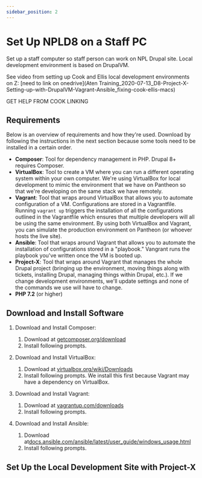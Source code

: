 ```yaml
---
sidebar_position: 2
---
```


# Set Up NPLD8 on a Staff PC

Set up a staff computer so staff person can work on NPL Drupal site. Local development environment is based on DrupalVM.

See video from setting up Cook and Ellis local development environments on Z: [need to link on onedrive](Aten Training_2020-07-13_D8-Project-X-Setting-up-with-DrupalVM-Vagrant-Ansible_fixing-cook-ellis-macs)

GET HELP FROM COOK LINKING

## Requirements

Below is an overview of requirements and how they're used. Download by following the instructions in the next section because some tools need to be installed in a certain order.

- **Composer**: Tool for dependency management in PHP. Drupal 8+ requires Composer.
- **VirtualBox**: Tool to create a VM where you can run a different operating system within your own computer. We're using VirtualBox for local development to mimic the environment that we have on Pantheon so that we're developing on the same stack we have remotely.
- **Vagrant**: Tool that wraps around VirtualBox that allows you to automate configuration of a VM. Configurations are stored in a Vagrantfile. Running `vagrant up` triggers the installation of all the configurations outlined in the Vagrantfile which ensures that multiple developers will all be using the same environment. By using both VirtualBox and Vagrant, you can simulate the production environment on Pantheon (or whoever hosts the live site).
- **Ansible**: Tool that wraps around Vagrant that allows you to automate the installation of configurations stored in a "playbook." Vangrant runs the playbook you've written once the VM is booted up.
- **Project-X**: Tool that wraps around Vagrant that manages the whole Drupal project (bringing up the environment, moving things along with tickets, installing Drupal, managing things within Drupal, etc.). If we change development environments, we'll update settings and none of the commands we use will have to change.
- **PHP 7.2** (or higher)

## Download and Install Software

1. Download and Install Composer:
   1. Download at [getcomposer.org/download](https://getcomposer.org/download)
   1. Install following prompts.

1. Download and Install VirtualBox:
   1. Download at [virtualbox.org/wiki/Downloads](https://www.virtualbox.org/wiki/Downloads)
   1. Install following prompts. We install this first because Vagrant may have a dependency on VirtualBox.

1. Download and Install Vagrant:
   1. Download at [vagrantup.com/downloads](https://www.vagrantup.com/downloads)
   1. Install following prompts.

1. Download and Install Ansible:
   1. Download at[docs.ansible.com/ansible/latest/user_guide/windows_usage.html ](https://docs.ansible.com/ansible/latest/user_guide/windows_usage.html)
   1. Install following prompts.

## Set Up the Local Development Site with Project-X
